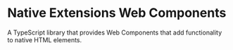 # Native Extensions Web Components
A TypeScript library that provides Web Components that add functionality to
native HTML elements.
